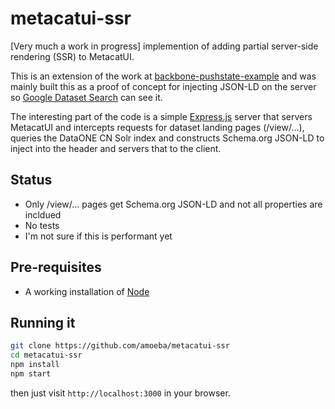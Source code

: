 # metacatui-ssr

[Very much a work in progress] implemention of adding partial server-side rendering (SSR) to MetacatUI.

This is an extension of the work at [backbone-pushstate-example](https://github.com/amoeba/backbone-pushstate-example) and was mainly built this as a proof of concept for injecting JSON-LD on the server so [Google Dataset Search](https://toolbox.google.com/datasetsearch) can see it.

The interesting part of the code is a simple [Express.js](https://expressjs.com/) server that servers MetacatUI and intercepts requests for dataset landing pages (/view/...), queries the DataONE CN Solr index and constructs Schema.org JSON-LD to inject into the header and servers that to the client.

## Status

- Only /view/... pages get Schema.org JSON-LD and not all properties are incldued
- No tests
- I'm not sure if this is performant yet

## Pre-requisites

- A working installation of [Node](https://nodejs.org)

## Running it

```sh
git clone https://github.com/amoeba/metacatui-ssr
cd metacatui-ssr
npm install
npm start
```

then just visit `http://localhost:3000` in your browser.
